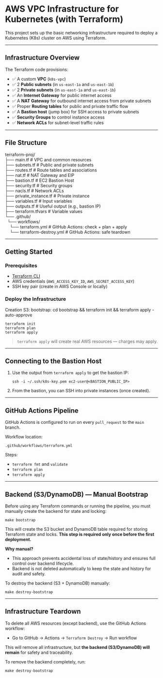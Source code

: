 # AWS VPC Infrastructure for Kubernetes (with Terraform)

This project sets up the basic networking infrastructure required to deploy a Kubernetes (K8s) cluster on AWS using Terraform.

---

## Infrastructure Overview

The Terraform code provisions:

- ✅ A custom **VPC** (`k8s-vpc`)
- ✅ 2 **Public subnets** (in `us-east-1a` and `us-east-1b`)
- ✅ 2 **Private subnets** (in `us-east-1a` and `us-east-1b`)
- ✅ An **Internet Gateway** for public internet access
- ✅ A **NAT Gateway** for outbound internet access from private subnets
- ✅ Proper **Routing tables** for public and private traffic flow
- ✅ A **Bastion host** (jump box) for SSH access to private subnets
- ✅ **Security Groups** to control instance access
- ✅ **Network ACLs** for subnet-level traffic rules

---

## File Structure

terraform-proj/  
├── main.tf # VPC and common resources  
├── subnets.tf # Public and private subnets  
├── routes.tf # Route tables and associations  
├── nat.tf # NAT Gateway and EIP  
├── bastion.tf # EC2 Bastion Host  
├── security.tf # Security groups  
├── nacls.tf # Network ACLs  
├── private_instance.tf # Private instance  
├── variables.tf # Input variables  
├── outputs.tf # Useful output (e.g., bastion IP)  
├── terraform.tfvars # Variable values  
└── .github/  
&nbsp;&nbsp;└── workflows/  
&nbsp;&nbsp;&nbsp;&nbsp;└── terraform.yml # GitHub Actions: check + plan + apply  
&nbsp;&nbsp;&nbsp;&nbsp;└── terraform-destroy.yml # GitHub Actions: safe teardown  

---

## Getting Started

### Prerequisites
- [Terraform CLI](https://developer.hashicorp.com/terraform/downloads)
- AWS credentials (`AWS_ACCESS_KEY_ID`, `AWS_SECRET_ACCESS_KEY`)
- SSH key pair (create in AWS Console or locally)

### Deploy the Infrastructure

Creation S3:
bootstrap:
	cd bootstrap && terraform init && terraform apply -auto-approve


```
terraform init
terraform plan
terraform apply
```

> `terraform apply` will create real AWS resources — charges may apply.

---

## Connecting to the Bastion Host

1. Use the output from `terraform apply` to get the bastion IP:
   ```
   ssh -i ~/.ssh/k8s-key.pem ec2-user@<BASTION_PUBLIC_IP>
   ```

2. From the bastion, you can SSH into private instances (once created).

---

## GitHub Actions Pipeline

GitHub Actions is configured to run on every `pull_request` to the `main` branch.

Workflow location:
```
.github/workflows/terraform.yml
```

Steps:
- `terraform fmt` and `validate`
- `terraform plan`
- `terraform apply`

---

## Backend (S3/DynamoDB) — Manual Bootstrap

Before using any Terraform commands or running the pipeline, you must manually create the backend for state and locking:

```
make bootstrap
```
This will create the S3 bucket and DynamoDB table required for storing Terraform state and locks. **This step is required only once before the first deployment.**

**Why manual?**
- This approach prevents accidental loss of state/history and ensures full control over backend lifecycle.
- Backend is not deleted automatically to keep the state and history for audit and safety.

To destroy the backend (S3 + DynamoDB) manually:
```
make destroy-bootstrap
```

---

## Infrastructure Teardown

To delete all AWS resources (except backend), use the GitHub Actions workflow:
- Go to GitHub → Actions → `Terraform Destroy` → Run workflow

This will remove all infrastructure, but **the backend (S3/DynamoDB) will remain** for safety and traceability.

To remove the backend completely, run:
```
make destroy-bootstrap
```